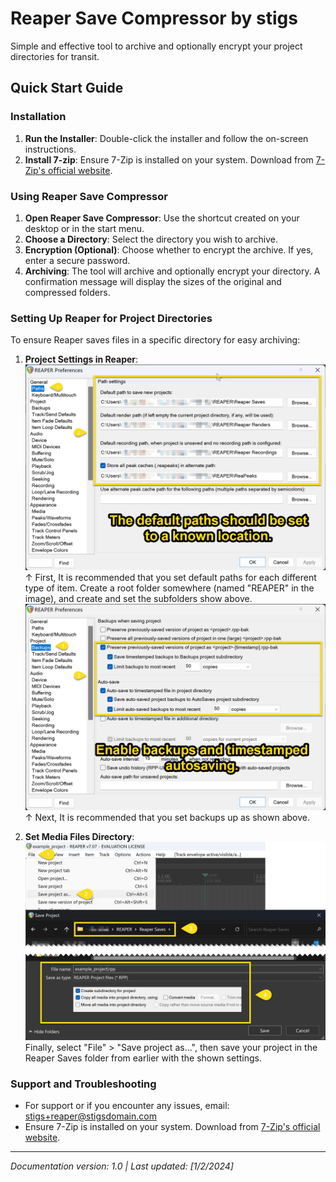 # Reaper Save Compressor by stigs

Simple and effective tool to archive and optionally encrypt your project directories for transit.

## Quick Start Guide

### Installation

1. **Run the Installer**: Double-click the installer and follow the on-screen instructions.
2. **Install 7-zip**: Ensure 7-Zip is installed on your system. Download from [7-Zip's official website](https://www.7-zip.org/).

### Using Reaper Save Compressor

1. **Open Reaper Save Compressor**: Use the shortcut created on your desktop or in the start menu.
2. **Choose a Directory**: Select the directory you wish to archive.
3. **Encryption (Optional)**: Choose whether to encrypt the archive. If yes, enter a secure password.
4. **Archiving**: The tool will archive and optionally encrypt your directory. A confirmation message will display the sizes of the original and compressed folders.

### Setting Up Reaper for Project Directories

To ensure Reaper saves files in a specific directory for easy archiving:

1. **Project Settings in Reaper**: 
![Default Paths](t1.png)
&#8593; First, It is recommended that you set default paths for each different type of item. Create a root folder somewhere (named "REAPER" in the image), and create and set the subfolders show above.
![Backups](t2.png)
&#8593; Next, It is recommended that you set backups up as shown above.
 
2. **Set Media Files Directory**:
![Save As](t3.png)
Finally, select "File" > "Save project as...", then save your project in the Reaper Saves folder from earlier with the shown settings.

### Support and Troubleshooting

- For support or if you encounter any issues, email: stigs+reaper@stigsdomain.com
- Ensure 7-Zip is installed on your system. Download from [7-Zip's official website](https://www.7-zip.org/).

---

*Documentation version: 1.0 | Last updated: [1/2/2024]*

